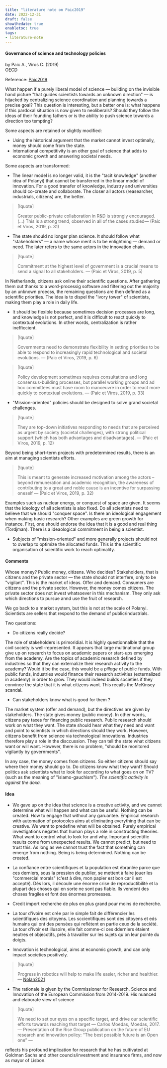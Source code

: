 ```yaml
---
title: "literature note on Paic2019"
date: 2022-12-31
draft: false
showthedate: true
enabletoc: true
tags:
- literature-note
---
```


#### **Governance of science and technology policies**     
by Paic A., Viros C. (2019)         
OECD      

Reference: [Paic2019](reference/Paic2019.md)

What happen if a purely liberal model of science — building on the invisible hand picture "that guides scientists towards an unknown direction" — is hijacked by centralizing science coordination and planning towards a precise goal? This question is interesting, but a better one is: what happens if this pardoxal situation is now given to neoliberals? Should they follow the ideas of their founding fathers or is the ability to push science towards a direction too tempting? 

Some aspects are retained or slightly modified: 

- Using the historical argument that the market cannot invest optimally, money should come from the state. 
- International competitivity is an other goal of science that adds to economic growth and answering societal needs.

Some aspects are transformed: 

- The linear model is no longer valid, it is the "tacit knowledge" (another idea of Polanyi) that cannot be transferred in the linear model of innovation. For a good transfer of knowledge, industry and universities should co-create and collaborate. The closer all actors (reasearcher, industrials, citizens) are, the better. 

> [!quote] 
>
>Greater public-private collaboration in R&D is strongly encouraged. (...) This is a strong trend, observed in all of the cases studied—  (Paic et Viros, 2019, p. 31) 

- The state should no longer plan science. It should follow what "stakeholders" — a name whose merit is to be enlightning — demand or need. The later refers to the same actors in the innovation chain. 

> [!quote] 
>
>Commitment at the highest level of government is a crucial means to send a signal to all stakeholders. —  (Paic et Viros, 2019, p. 5) 

In Netherlands, citizens ask online their scientific questions. After gathering them out thanks to a word-processig software and filtering out the majority by an unknown proecss, the remaining questions are then defined as a scientific priorities. The idea is to dispel the "ivory tower" of scientists, making them play a role in daily life.

- It should be flexible because sometimes decision processes are long, and knowledge is not perfect, and it is difficult to react quickly to contextual evolutions. In other words, centralization is rather inefficcient. 

> [!quote] 
>
>Governments need to demonstrate flexibility in setting priorities to be able to respond to increasingly rapid technological and societal evolutions. —  (Paic et Viros, 2019, p. 6) 

> [!quote] 
>
>Policy development sometimes requires consultations and long consensus-building processes, but parallel working groups and ad hoc committees must have room to manoeuvre in order to react more quickly to contextual evolutions. —  (Paic et Viros, 2019, p. 33) 

- "Mission-oriented" policies should be designed to solve grand societal challenges. 
> [!quote] 
>
>They are top-down initiatives responding to needs that are perceived as urgent by society (societal challenges), with strong political support (which has both advantages and disadvantages). —  (Paic et Viros, 2019, p. 12) 

Beyond being short-term projects with predetermined results, there is an aim at managing scientists efforts. 
> [!quote] 
>
>This is meant to generate increased motivation among the actors – beyond remuneration and academic recognition, the awareness of contributing to a great and noble cause is an incentive for surpassing oneself —  (Paic et Viros, 2019, p. 32) 

Examples such as nuclear energy, or conquest of space are given. It seems that the ideology of all scientists is also fixed. Do all scientists need to believe that we should "conquer space". Is there an ideological engagement when making basic research?  Other examples are green growth for instance. First, one should endorse the idea that it is a good and real thing (Tordjman). There is a ideaological commitment in being a scientist. 

- Subjects of "mission-oriented" and more generally projects should not to overlap to optimize the allocated funds. This is the scientific organisation of scientific work to reach optimality. 

#### Comments 

Whose money? Public money, citizens. Who decides? Stakeholders, that is citizens and the private sector — the state should not interfere, only to be "vigilant".  This is the market of ideas. Offer and demand. Consumers are citizens and the private sector. However, the money comes citizens. The private sector does not invest whatsoever in this mechanism. They only ask which directions to pursue annd use the fruit of research. 

We go back to a market system, but this is not at the scale of Polanyi. Scientists are sellers that respond to the demand of public/industrials.


Two questions:

- Do citizens really decide? 

The role of stakeholders is primoridial. It is highly questionnalble that the civil society is well-represented.  It appears that large multinational group give up on research to focus on academic papers or start-ups emerging from the academy. Are the topics of academic research defined by industries so that they can externalize their research activity to the academy? Would it be the case, this would be a *pillage* of public funds. With public funds, industries would finance their research activities (externalized in academy) in order to grow. They would indeed builds societies if they convince the state that it is what citizens want. This recalls the McKinsey scandal. 

- Can stakeholders know what is good for them ? 

The market system (offer and demand), but the directives are given by stakeholders. The state gives money (public money). In other words, citizens pay taxes for financing public research. Public research should work on what they want. The state should hear what they need and want and point to scientists in which directions should they work. However, citizens benefit from science via technological innovations. Industries therefore play a role in the disccussion. They can tell the state what citizens want or will want. However, there is no problem, "should be monitored vigilantly by governments". 

In any case, the money comes from citizens. So either citizens should say where their money should go to. Do citizens know what they want? Should politics ask scientists what to look for according to what goes on on TV? (such as the meaning of "islamo-gauchism"). *The scientific activity is against the doxa.* 

#### Idea 

- We gave up on the idea that science is a creative activity, and we cannot determine what will happen and what can be useful. Nothing can be created. How to engage that without any garuantee. 
Empirical research with automation of protocoles aims at eliminating everything that can be creative. We want to predefine what will be obtained. Purely empirical investigations negates that human plays a role in constructing theories. What want to control what to look for and why. Important scientific results come from unexpected results. We cannot predict, but need to trust this. As long as we cannot trust the fact that something can emerge from nothing. Being is being determined. Nothing can be created.  

- La confiance entre scientifiques et la population est ébranlée parce que ces derniers, sous la pression de publier, se mettent à faire jouer les "commercial morals" (c'est à dire, mon papier est bon car il est accepté). Dès lors, il découle une énorme crise de reproductibilité et la plupart des choses qui en sorte ne sont pas fiable.  Ils vendent des choses fragiles et font des énormes promesses. 

- Credit import recherche de plus en plus grand pour moins de recherche. 

- La tour d'ivoire est crée par le simple fait de différencier les scientifiques des citoyens. Les sccientifiques sont des citoyens et eds humains qui ont des pensées qui reflètent en partie ceux de la société. La tour d'ivoir est illusoire, elle fait comme-ci ces dderniers étaient neutres et objecctifs, près à travailler sur les sujets qu'on leur pointe du doigts. 



- Innovation is technological, aims at economic growth, and can only impact societies positively. 
>[!quote]
>
>Progress in robotics will help to make life easier, richer and healthier. — [Nolan2021](reference/Nolan2021.md)

- The rationale is given by the Commissioner for Research, Science and Innovation of the European Commission from 2014-2019. His nuanced and elaborate view of science
> [!quote]
> 
> We need to set our eyes on a specific target, and drive our scientific efforts towards reaching that target — Carlos Moedas, Moedas, 2017.
>  — Presentation of the Rise Group publication on the future of EU research and innovation policy: “The best possible future is an Open one” —

reflects his profound implication for research that he has cultivated at Goldman Sachs and other councis/investment and insurance firms, and now as mayor of Lisbon. 
